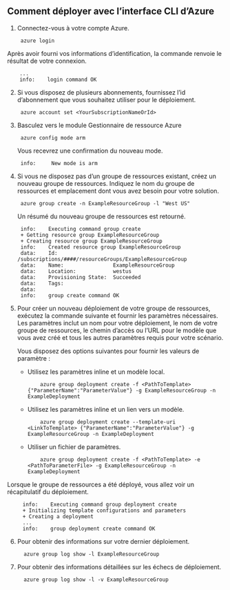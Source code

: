 ## <a name="how-to-deploy-with-azure-cli"></a>Comment déployer avec l’interface CLI d’Azure

1. Connectez-vous à votre compte Azure.

        azure login

  Après avoir fourni vos informations d’identification, la commande renvoie le résultat de votre connexion.

        ...
        info:    login command OK

2. Si vous disposez de plusieurs abonnements, fournissez l’id d’abonnement que vous souhaitez utiliser pour le déploiement.

        azure account set <YourSubscriptionNameOrId>

3. Basculez vers le module Gestionnaire de ressource Azure

        azure config mode arm

   Vous recevrez une confirmation du nouveau mode.

        info:     New mode is arm

4. Si vous ne disposez pas d’un groupe de ressources existant, créez un nouveau groupe de ressources. Indiquez le nom du groupe de ressources et emplacement dont vous avez besoin pour votre solution.

        azure group create -n ExampleResourceGroup -l "West US"

   Un résumé du nouveau groupe de ressources est retourné.

        info:    Executing command group create
        + Getting resource group ExampleResourceGroup
        + Creating resource group ExampleResourceGroup
        info:    Created resource group ExampleResourceGroup
        data:    Id:                  /subscriptions/####/resourceGroups/ExampleResourceGroup
        data:    Name:                ExampleResourceGroup
        data:    Location:            westus
        data:    Provisioning State:  Succeeded
        data:    Tags:
        data:
        info:    group create command OK

5. Pour créer un nouveau déploiement de votre groupe de ressources, exécutez la commande suivante et fournir les paramètres nécessaires. Les paramètres inclut un nom pour votre déploiement, le nom de votre groupe de ressources, le chemin d’accès ou l’URL pour le modèle que vous avez créé et tous les autres paramètres requis pour votre scénario.

   Vous disposez des options suivantes pour fournir les valeurs de paramètre :

   - Utilisez les paramètres inline et un modèle local.

             azure group deployment create -f <PathToTemplate> {"ParameterName":"ParameterValue"} -g ExampleResourceGroup -n ExampleDeployment

   - Utilisez les paramètres inline et un lien vers un modèle.

             azure group deployment create --template-uri <LinkToTemplate> {"ParameterName":"ParameterValue"} -g ExampleResourceGroup -n ExampleDeployment

   - Utiliser un fichier de paramètres.

             azure group deployment create -f <PathToTemplate> -e <PathToParameterFile> -g ExampleResourceGroup -n ExampleDeployment

  Lorsque le groupe de ressources a été déployé, vous allez voir un récapitulatif du déploiement.

         info:    Executing command group deployment create
         + Initializing template configurations and parameters
         + Creating a deployment
         ...
         info:    group deployment create command OK


6. Pour obtenir des informations sur votre dernier déploiement.

         azure group log show -l ExampleResourceGroup

7. Pour obtenir des informations détaillées sur les échecs de déploiement.

         azure group log show -l -v ExampleResourceGroup

